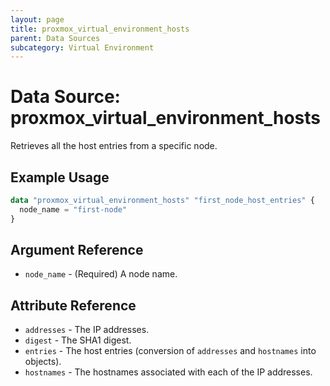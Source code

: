 ```yaml
---
layout: page
title: proxmox_virtual_environment_hosts
parent: Data Sources
subcategory: Virtual Environment
---
```


# Data Source: proxmox_virtual_environment_hosts

Retrieves all the host entries from a specific node.

## Example Usage

```terraform
data "proxmox_virtual_environment_hosts" "first_node_host_entries" {
  node_name = "first-node"
}
```

## Argument Reference

- `node_name` - (Required) A node name.

## Attribute Reference

- `addresses` - The IP addresses.
- `digest` - The SHA1 digest.
- `entries` - The host entries (conversion of `addresses` and `hostnames` into
  objects).
- `hostnames` - The hostnames associated with each of the IP addresses.
